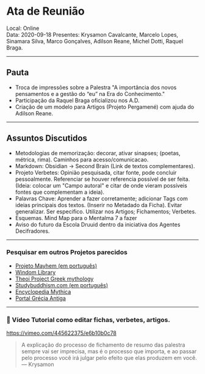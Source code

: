 # Ata de Reunião 

Local: Online  
Data: 2020-09-18
Presentes: Krysamon Cavalcante, Marcelo Lopes, Sinamara Silva, Marco Gonçalves, Adilson Reane, Michel Dotti, Raquel Braga.

---
## Pauta 

- Troca de impressões sobre a Palestra "A importância dos novos pensamentos e a gestão do “eu” na Era do Conhecimento."
- Participação da Raquel Braga oficializou nos A.D.
- Criação de um modelo para Artigos (Projeto Pergamené) com ajuda do Adilson Reane.

---
## Assuntos Discutidos

- Metodologias de memorização: decorar, ativar sinapses; (poetas, métrica, rima). Caminhos para acesso/comunicacao.
- Markdown: Obsidian -> Second Brain (Link de textos complementares).
- Projeto Verbetes: Opinião pesquisada, citar fonte, pode concluir pessoalmente. Referenciar se houver referencia possível de ser feita. (Ideia: colocar um "Campo autoral" e citar de onde vieram possíveis fontes que complementam a ideia).
- Palavras Chave: Aprender a fazer corretamente; adicionar Tags com ideias principais dos textos. (Inserir no Metadado da Ficha). Evitar generalizar. Ser especifico. Utilizar nos Artigos; Fichamentos; Verbetes.
- Esquemas. Mind Map para o Mentalma 7 a fazer
- Aviso do futuro da Escola Druuid dentro da iniciativa dos Agentes Decifradores.

---
### Pesquisar em outros Projetos parecidos

* [Projeto Mayhem (em português)](https://wiki.deldebbio.com.br)
* [Windom Library](https://www.wisdomlib.org)
* [Theoi Project Greek mythology](https://www.theoi.com)
* [Studybuddhism.com (em português)](https://studybuddhism.com/pt/estudos-avancados/vajrayana/tantra-teoria/entendendo-o-tantra)
* [Encyclopedia Mythica](https://pantheon.org/)
* [Portal Grécia Antiga](https://greciantiga.org/)

---
### 🎯 Vídeo Tutorial como editar fichas, verbetes, artigos. 

https://vimeo.com/445622375/e6b10b0c78

> A explicação do processo de fichamento de resumo das palestra sempre vai ser imprecisa, mas é o processo que importa, e ao passar pelo processo você irá julgar pelo efeito que elas produzem em você.
> — Krysamon